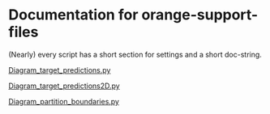 # Documentation for orange-support-files

(Nearly) every script has a short section for settings and a short doc-string.

[Diagram_target_predictions.py](https://github.com/EKal-aa/orange-support-files/blob/main/doc/diagram_target_predictions.md)

[Diagram_target_predictions2D.py](https://github.com/EKal-aa/orange-support-files/blob/main/doc/diagram_target_predictions2D.md)

[Diagram_partition_boundaries.py](https://github.com/EKal-aa/orange-support-files/blob/main/doc/diagram_partition_boundaries.md)

